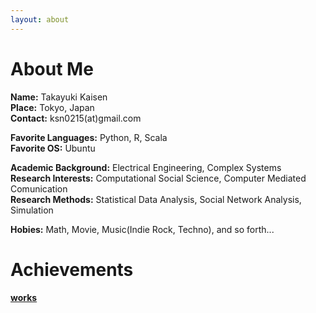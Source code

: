 ```yaml
---
layout: about
---
```

# About Me

**Name:**    Takayuki Kaisen  
**Place:**   Tokyo, Japan  
**Contact:** ksn0215(at)gmail.com  


**Favorite Languages:** Python, R, Scala  
**Favorite OS:** Ubuntu


**Academic Background:** Electrical Engineering, Complex Systems  
**Research Interests:** Computational Social Science, Computer Mediated Comunication  
**Research Methods:** Statistical Data Analysis, Social Network Analysis, Simulation  


**Hobies:** Math, Movie, Music(Indie Rock, Techno), and so forth...

# Achievements

**[works](https://ksnt.github.io/works/)**

